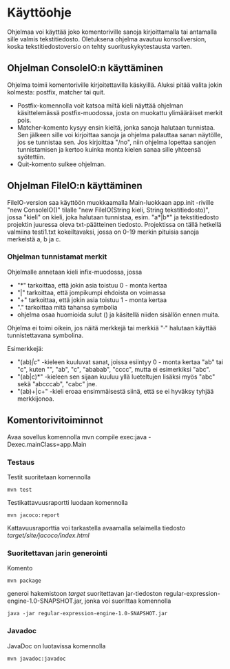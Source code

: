 # Käyttöohje

Ohjelmaa voi käyttää joko komentoriville sanoja kirjoittamalla tai antamalla sille valmis tekstitiedosto. Oletuksena ohjelma avautuu konsoliversion, koska tekstitiedostoversio on tehty suorituskykytestausta varten.

## Ohjelman ConsoleIO:n käyttäminen

Ohjelma toimii komentoriville kirjoitettavilla käskyillä. Aluksi pitää valita jokin kolmesta: postfix, matcher tai quit.

* Postfix-komennolla voit katsoa miltä kieli näyttää ohjelman käsittelemässä postfix-muodossa, josta on muokattu ylimääräiset merkit pois.
* Matcher-komento kysyy ensin kieltä, jonka sanoja halutaan tunnistaa. Sen jälkeen sille voi kirjoittaa sanoja ja ohjelma palauttaa sanan näytölle, jos se tunnistaa sen. Jos kirjoittaa "/no", niin ohjelma lopettaa sanojen tunnistamisen ja kertoo kuinka monta kielen sanaa sille yhteensä syötettiin.
* Quit-komento sulkee ohjelman.

## Ohjelman FileIO:n käyttäminen

FileIO-version saa käyttöön muokkaamalla Main-luokkaan app.init -riville "new ConsoleIO()" tilalle "new FileIO(String kieli, String tekstitiedosto)", jossa "kieli" on kieli, joka halutaan tunnistaa, esim. "a*|b*" ja tekstitiedosto projektin juuressa oleva txt-päätteinen tiedosto. Projektissa on tällä hetkellä valmiina testi1.txt kokeiltavaksi, jossa on 0-19 merkin pituisia sanoja merkeistä a, b ja c.

### Ohjelman tunnistamat merkit

Ohjelmalle annetaan kieli infix-muodossa, jossa 

* "*" tarkoittaa, että jokin asia toistuu 0 - monta kertaa
* "|" tarkoittaa, että jompikumpi ehdoista on voimassa
* "+" tarkoittaa, että jokin asia toistuu 1 - monta kertaa
* "." tarkoittaa mitä tahansa symbolia
* ohjelma osaa huomioida sulut () ja käsitellä niiden sisällön ennen muita.

Ohjelma ei toimi oikein, jos näitä merkkejä tai merkkiä "·" halutaan käyttää tunnistettavana symbolina.

Esimerkkejä:

* "(ab)*|c*" -kieleen kuuluvat sanat, joissa esiintyy 0 - monta kertaa "ab" tai "c", kuten "", "ab", "c", "ababab", "cccc", mutta ei esimerkiksi "abc".
* "(ab|c)*" -kieleen sen sijaan kuuluu yllä lueteltujen lisäksi myös "abc" sekä "abcccab", "cabc" jne.
* "(ab)+|c+" -kieli eroaa ensimmäisestä siinä, että se ei hyväksy tyhjää merkkijonoa.

## Komentorivitoiminnot

Avaa sovellus komennolla mvn compile exec:java -Dexec.mainClass=app.Main

### Testaus

Testit suoritetaan komennolla

```
mvn test
```

Testikattavuusraportti luodaan komennolla

```
mvn jacoco:report
```

Kattavuusraporttia voi tarkastella avaamalla selaimella tiedosto _target/site/jacoco/index.html_

### Suoritettavan jarin generointi

Komento

```
mvn package
```
generoi hakemistoon _target_ suoritettavan jar-tiedoston regular-expression-engine-1.0-SNAPSHOT.jar, jonka voi suorittaa komennolla

```
java -jar regular-expression-engine-1.0-SNAPSHOT.jar
```

### Javadoc

JavaDoc on luotavissa komennolla 

```
mvn javadoc:javadoc
```
